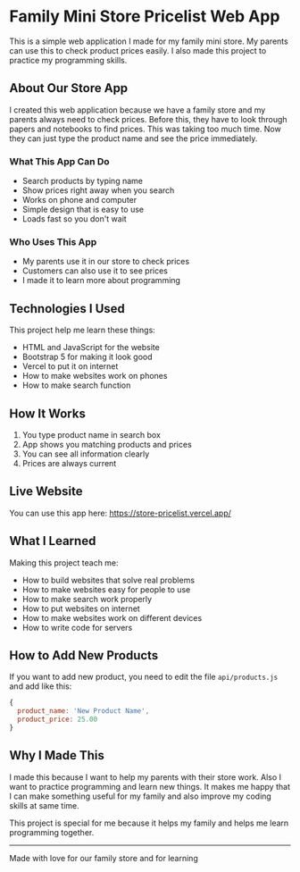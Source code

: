 # Family Mini Store Pricelist Web App

This is a simple web application I made for my family mini store. My parents can use this to check product prices easily. I also made this project to practice my programming skills.

## About Our Store App

I created this web application because we have a family store and my parents always need to check prices. Before this, they have to look through papers and notebooks to find prices. This was taking too much time. Now they can just type the product name and see the price immediately.

### What This App Can Do
- Search products by typing name
- Show prices right away when you search
- Works on phone and computer
- Simple design that is easy to use
- Loads fast so you don't wait

### Who Uses This App
- My parents use it in our store to check prices
- Customers can also use it to see prices
- I made it to learn more about programming

## Technologies I Used

This project help me learn these things:
- HTML and JavaScript for the website
- Bootstrap 5 for making it look good
- Vercel to put it on internet
- How to make websites work on phones
- How to make search function

## How It Works

1. You type product name in search box
2. App shows you matching products and prices
3. You can see all information clearly
4. Prices are always current

## Live Website

You can use this app here: https://store-pricelist.vercel.app/

## What I Learned

Making this project teach me:
- How to build websites that solve real problems
- How to make websites easy for people to use
- How to make search work properly
- How to put websites on internet
- How to make websites work on different devices
- How to write code for servers

## How to Add New Products

If you want to add new product, you need to edit the file `api/products.js` and add like this:

```javascript
{
  product_name: 'New Product Name',
  product_price: 25.00
}
```

## Why I Made This

I made this because I want to help my parents with their store work. Also I want to practice programming and learn new things. It makes me happy that I can make something useful for my family and also improve my coding skills at same time.

This project is special for me because it helps my family and helps me learn programming together.

---

Made with love for our family store and for learning 